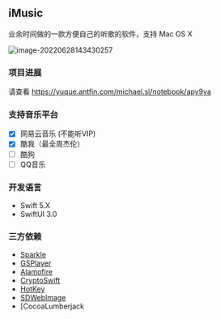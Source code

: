 ##  iMusic

业余时间做的一款方便自己的听歌的软件，支持 Mac OS X

![image-20220628143430257](https://lark-assets-prod-aliyun.oss-accelerate.aliyuncs.com/lark/0/2022/png/108/1656398461167-c234adc8-f0f9-4b42-9e75-a6827df93a85.png?OSSAccessKeyId=LTAI4GGhPJmQ4HWCmhDAn4F5&Expires=1656398538&Signature=LAdq72LnaTWJW2lpScGfqyp0X04%3D&x-oss-process=image%2Fresize%2Cw_1500%2Climit_0&response-content-disposition=inline)

### 项目进展

请查看 https://yuque.antfin.com/michael.sl/notebook/apy9ya

### 支持音乐平台

- [x] 网易云音乐 (不能听VIP)
- [x] 酷我（最全周杰伦）
- [ ] 酷狗
- [ ] QQ音乐

### 开发语言

+ Swift 5.X
+ SwiftUI 3.0

### 三方依赖

- [Sparkle](https://github.com/sparkle-project/Sparkle)
- [GSPlayer](https://github.com/wxxsw/GSPlayer)
- [Alamofire](https://github.com/Alamofire/Alamofire)
- [CryptoSwift](https://github.com/krzyzanowskim/CryptoSwift)
- [HotKey](https://github.com/soffes/HotKey)
- [SDWebImage](https://github.com/SDWebImage/SDWebImage)
- [CocoaLumberjack
